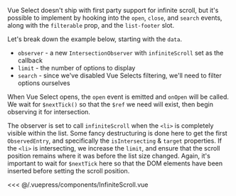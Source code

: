 Vue Select doesn't ship with first party support for infinite scroll, but it's
possible to implement by hooking into the `open`, `close`, and `search` events,
along with the `filterable` prop, and the `list-footer` slot.

Let's break down the example below, starting with the `data`.

- `observer` - a new `IntersectionObserver` with `infiniteScroll` set as the
  callback
- `limit` - the number of options to display
- `search` - since we've disabled Vue Selects filtering, we'll need to filter
  options ourselves

When Vue Select opens, the `open` event is emitted and `onOpen` will be called.
We wait for `$nextTick()` so that the `$ref` we need will exist, then begin
observing it for intersection.

The observer is set to call `infiniteScroll` when the `<li>` is completely
visible within the list. Some fancy destructuring is done here to get the first
`ObservedEntry`, and specifically the `isIntersecting` & `target` properties. If
the `<li>` is intersecting, we increase the `limit`, and ensure that the scroll
position remains where it was before the list size changed. Again, it's
important to wait for `$nextTick` here so that the DOM elements have been
inserted before setting the scroll position.

<InfiniteScroll />

<<< @/.vuepress/components/InfiniteScroll.vue
